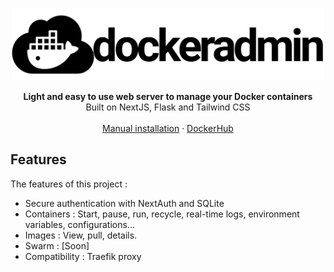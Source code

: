 <picture>
  <p align="center">
    <img alt="DockerAdmin logo" width="500" height="116" src="https://github.com/Simon-Bertrand/DockerAdmin/blob/main/src/logo/dockeradmin-logo.png?raw=true">
  </p>
</picture>

<div align="center"><strong>Light and easy to use web server to manage your Docker containers</strong></div>
<div align="center">Built on NextJS, Flask and Tailwind CSS</div>
<br />
<div align="center">
<a href="">Manual installation</a>
<span> · </span>
<a href="">DockerHub</a>
<span>
</div>

## Features

The features of this project :

- Secure authentication with NextAuth and SQLite
- Containers : Start, pause, run, recycle, real-time logs, environment variables, configurations...
- Images : View, pull, details.
- Swarm : [Soon]
- Compatibility : Traefik proxy

